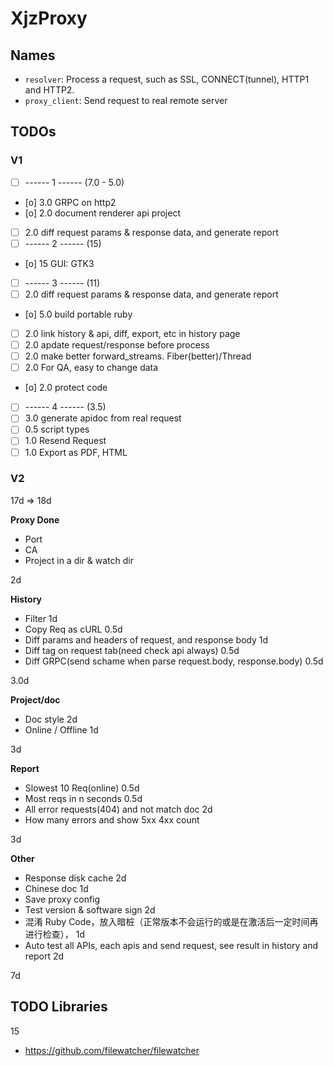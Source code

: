 XjzProxy
=========

## Names

* `resolver`: Process a request, such as SSL, CONNECT(tunnel), HTTP1 and HTTP2.
* `proxy_client`: Send request to real remote server


## TODOs

### V1 

- [ ] ------ 1 ------ (7.0 - 5.0)
- [o] 3.0 GRPC on http2
- [o] 2.0 document renderer api project
- [ ] 2.0 diff request params & response data, and generate report
- [ ] ------ 2 ------ (15)
- [o] 15  GUI: GTK3 
- [ ] ------ 3 ------ (11)
- [ ] 2.0 diff request params & response data, and generate report
- [o] 5.0 build portable ruby
- [ ] 2.0 link history & api, diff, export, etc in history page
- [ ] 2.0 apdate request/response before process
- [ ] 2.0 make better forward_streams. Fiber(better)/Thread 
- [ ] 2.0 For QA, easy to change data
- [o] 2.0 protect code
- [ ] ------ 4 ------ (3.5)
- [ ] 3.0 generate apidoc from real request
- [ ] 0.5 script types
- [ ] 1.0 Resend Request
- [ ] 1.0 Export as PDF, HTML

### V2

17d => 18d

**Proxy Done**


- Port
- CA
- Project in a dir & watch dir

2d

**History**

- Filter 1d
- Copy Req as cURL 0.5d
- Diff params and headers of request, and response body 1d
- Diff tag on request tab(need check api always) 0.5d
- Diff GRPC(send schame when parse request.body, response.body) 0.5d

3.0d


**Project/doc**

- Doc style 2d
- Online / Offline 1d

3d

**Report**

- Slowest 10 Req(online) 0.5d
- Most reqs in n seconds 0.5d
- All error requests(404) and not match doc 2d
- How many errors and show 5xx 4xx count

3d


**Other**

- Response disk cache 2d
- Chinese doc 1d
- Save proxy config
- Test version & software sign 2d
- 混淆 Ruby Code，放入暗桩（正常版本不会运行的或是在激活后一定时间再进行检查）， 1d
- Auto test all APIs, each apis and send request, see result in history and report 2d

7d



## TODO Libraries

15
* https://github.com/filewatcher/filewatcher
